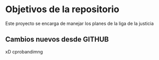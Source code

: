 # Objetivos de la repositorio

Este proyecto se encarga de manejar los planes de la liga de la justicia


## Cambios nuevos desde GITHUB
xD cprobandimng
